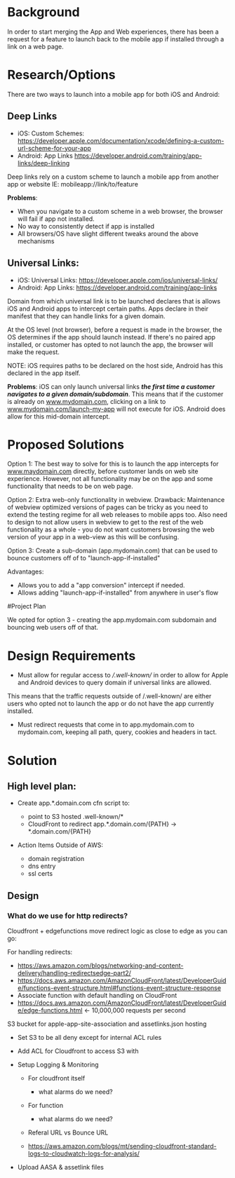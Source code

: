 
# Background

In order to start merging the App and Web experiences, there has been a request for a feature to launch back to the mobile app if installed through a link on a web page.  

# Research/Options

There are two ways to launch into a mobile app for both iOS and Android:

## Deep Links
 * iOS: Custom Schemes: https://developer.apple.com/documentation/xcode/defining-a-custom-url-scheme-for-your-app
 * Android: App Links https://developer.android.com/training/app-links/deep-linking

Deep links rely on a custom scheme to launch a mobile app from another app or website
IE: mobileapp://link/to/feature

**Problems**:
* When you navigate to a custom scheme in a web browser, the browser will fail if app not installed.  
* No way to consistently detect if app is installed
* All browsers/OS have slight different tweaks around the above mechanisms

## Universal Links:
* iOS: Universal Links: https://developer.apple.com/ios/universal-links/
* Android: App Links: https://developer.android.com/training/app-links

Domain from which universal link is to be launched declares that is allows iOS and Android apps to intercept certain paths.
Apps declare in their manifest that they can handle links for a given domain.

At the OS level (not browser), before a request is made in the browser, the OS determines if the app should launch instead.  If there's no paired app installed, or customer has opted to not launch the app, the browser will make the request.

NOTE: iOS requires paths to be declared on the host side, Android has this declared in the app itself.

**Problems**:
iOS can only launch universal links **_the first time a customer navigates to a given domain/subdomain_**.  This means that if the customer is already on www.mydomain.com, clicking on a link to www.mydomain.com/launch-my-app will not execute for iOS.  Android does allow for this mid-domain intercept.

# Proposed Solutions
Option 1:
The best way to solve for this is to launch the app intercepts for www.maydomain.com directly, before customer lands on web site experience.  However, not all functionality may be on the app and some functionality that needs to be on web page.

Option 2:
Extra web-only functionality in webview.
Drawback: Maintenance of webview optimized versions of pages can be tricky as you need to extend the testing regime for all web releases to mobile apps too.  Also need to design to not allow users in webview to get to the rest of the web functionality as a whole - you do not want customers browsing the web version of your app in a web-view as this will be confusing.

Option 3:
Create a sub-domain (app.mydomain.com) that can be used to bounce customers off of to "launch-app-if-installed"

Advantages: 
* Allows you to add a "app conversion" intercept if needed.  
* Allows adding "launch-app-if-installed" from anywhere in user's flow


#Project Plan

We opted for option 3 - creating the app.mydomain.com subdomain and bouncing web users off of that.

# Design Requirements
* Must allow for regular access to */.well-known/* in order to allow for Apple and Android devices to query domain if universal links are allowed.

This means that the traffic requests outside of /.well-known/ are either users who opted not to launch the app or do not have the app currently installed.

* Must redirect requests that come in to app.mydomain.com to mydomain.com, keeping all path, query, cookies and headers in tact.

# Solution

## High level plan:
* Create app.*.domain.com cfn script to:
  * point to S3 hosted .well-known/*
  * CloudFront to redirect app.*.domain.com/{PATH} -> *.domain.com/{PATH}

* Action Items Outside of AWS:
  * domain registration
  * dns entry
  * ssl certs

## Design

### What do we use for http redirects?

Cloudfront + edgefunctions move redirect logic as close to edge as you can go:

For handling redirects:
* https://aws.amazon.com/blogs/networking-and-content-delivery/handling-redirectsedge-part2/
* https://docs.aws.amazon.com/AmazonCloudFront/latest/DeveloperGuide/functions-event-structure.html#functions-event-structure-response
* Associate function with default handling on CloudFront
* https://docs.aws.amazon.com/AmazonCloudFront/latest/DeveloperGuide/edge-functions.html <- 10,000,000 requests per second

S3 bucket for apple-app-site-association and assetlinks.json hosting

* Set S3 to be all deny except for internal ACL rules
* Add ACL for Cloudfront to access S3 with
* Setup Logging & Monitoring
  * For cloudfront itself
    * what alarms do we need?
  * For function
    * what alarms do we need?
  * Referal URL vs Bounce URL 

  * https://aws.amazon.com/blogs/mt/sending-cloudfront-standard-logs-to-cloudwatch-logs-for-analysis/



* Upload AASA & assetlink files


